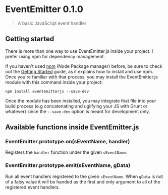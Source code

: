 # EventEmitter 0.1.0

> A basic JavaScript event handler

## Getting started

There is more than one way to use EventEmitter.js inside your project. I prefer using npm for dependency management.

If you haven't used [npm](http://npmjs.com/) (Node Package manager) before, be sure to check out the [Getting Started](https://docs.npmjs.com/getting-started/what-is-npm) guide, as it explains how to install and use npm. Once you're familiar with that process, you may install the EventEmitter.js module with this command inside your project:

```
npm install eventemitterjs --save-dev
```

Once the module has been installed, you may integrate that file into your build process (e.g concatenating and uglifying your JS with Grunt or whatever) since the `--save-dev` option is meant for development only.

## Available functions inside EventEmitter.js

### EventEmitter.prototype.on(sEventName, handler)

Registers the `handler` function under the given `sEventName`.

### EventEmitter.prototype.emit(sEventName, gData)

Run all event handlers registered to the given `sEventName`.
When `gData` is not of a falsy value it will be handed as the first and only argument to all of the registered event handlers.
